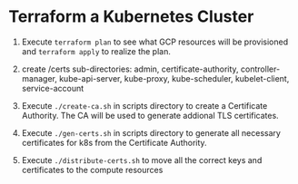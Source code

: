 # Terraform a Kubernetes Cluster

1. Execute `terraform plan` to see what GCP resources will be provisioned and `terraform apply` to realize the plan.

2. create /certs sub-directories: admin, certificate-authority, controller-manager, kube-api-server, 
kube-proxy, kube-scheduler, kubelet-client, service-account

2. Execute `./create-ca.sh` in scripts directory to create a Certificate  Authority. The CA will be used to generate addional TLS certificates.

3. Execute `./gen-certs.sh` in scripts directory to generate all necessary certificates for k8s from the Certificate Authority.

4. Execute `./distribute-certs.sh` to move all the correct keys and certificates to the compute resources